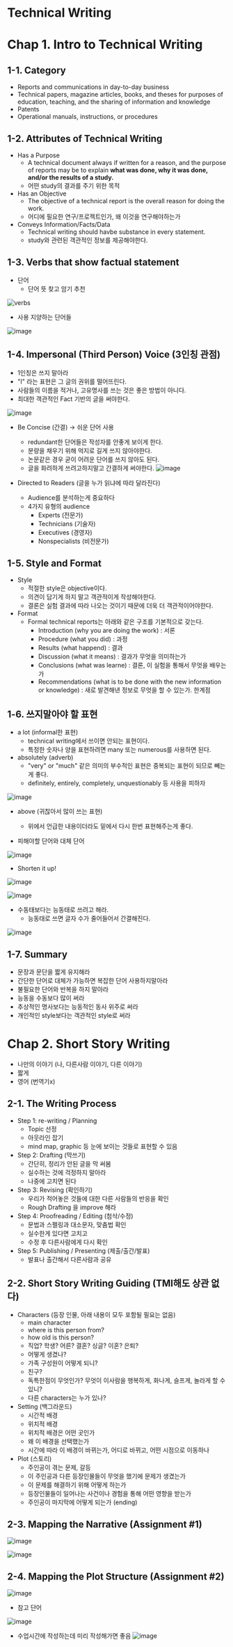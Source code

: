 Technical Writing
=================

# Chap 1. Intro to Technical Writing
## 1-1. Category
* Reports and communications in day\-to\-day business
* Technical papers, magazine articles, books, and theses for purposes of education, teaching, and the sharing of information and knowledge
* Patents
* Operational manuals, instructions, or procedures

## 1-2. Attributes of Technical Writing
* Has a Purpose
  - A technical document always if written for a reason, and the purpose of reports may be to explain **what was done, why it was done, and/or the results of a study.**
  - 어떤 study의 결과를 주기 위한 목적 
* Has an Objective
  - The objective of a technical report is the overall reason for doing the work.
  - 어디에 필요한 연구/프로젝트인가, 왜 이것을 연구해야하는가
* Conveys Information/Facts/Data
  - Technical writing should havbe substance in every statement.
  - study와 관련된 객관적인 정보를 제공해야한다.

## 1-3. Verbs that show factual statement
* 단어
  - 단어 뜻 찾고 암기 추천
  
![verbs](https://user-images.githubusercontent.com/59719632/159429837-49e77c30-3c2c-48fb-b1a3-6f4fa1ad53f9.PNG)

  - 사용 지양하는 단어들 
  
  ![image](https://user-images.githubusercontent.com/59719632/159430010-7cc07a2c-66e2-4b03-883a-d66addb2a1fc.png)

## 1-4. Impersonal (Third Person) Voice (3인칭 관점)
  - 1인칭은 쓰지 말아라
  - "I" 라는 표현은 그 글의 권위를 떨어뜨린다.
  - 사람들의 이름을 적거나, 고유명사를 쓰는 것은 좋은 방법이 아니다.
  - 최대한 객관적인 Fact 기반의 글을 써야한다.
  
![image](https://user-images.githubusercontent.com/59719632/159430584-01af6e22-1427-4431-bd38-1ec2627da42c.png)

* Be Concise (간결) \-> 쉬운 단어 사용
  - redundant한 단어들은 작성자를 안좋게 보이게 한다.
  - 분량을 채우기 위해 억지로 길게 쓰지 않아야한다.
  - 논문같은 경우 굳이 어려운 단어를 쓰지 않아도 된다.
  - 글을 화려하게 쓰려고하지말고 간결하게 써야한다.
  ![image](https://user-images.githubusercontent.com/59719632/159432904-6e324cf8-de48-4e92-b3fb-d364a52fe14b.png)

* Directed to Readers (글을 누가 읽냐에 따라 달라진다)
  - Audience를 분석하는게 중요하다
  - 4가지 유형의 audience
    + Experts (전문가)
    + Technicians (기술자)
    + Executives (경영자)
    + Nonspecialists (비전문가)

## 1-5. Style and Format
* Style
  - 적절한 style은 objective이다.
  - 의견이 담기게 하지 말고 객관적이게 작성해야한다.
  - 결론은 실험 결과에 따라 나오는 것이기 때문에 더욱 더 객관적이어야한다.
* Format
  - Formal technical reports는 아래와 같은 구조를 기본적으로 갖는다.
    + Introduction (why you are doing the work) : 서론
    + Procedure (what you did) : 과정
    + Results (what happend) : 결과
    + Discussion (what it means) : 결과가 무엇을 의미하는가
    + Conclusions (what was learne) : 결론, 이 실험을 통해서 무엇을 배우는가
    + Recommendations (what is to be done with the new information or knowledge) : 새로 발견해낸 정보로 무엇을 할 수 있는가. 한계점
## 1-6. 쓰지말아야 할 표현
* a lot (informal한 표현)
  - technical writing에서 쓰이면 안되는 표현이다.
  - 특정한 숫자나 양을 표현하려면 many 또는 numerous를 사용하면 된다.
* absolutely (adverb)
  - "very" or "much" 같은 의미의 부수적인 표현은 중복되는 표현이 되므로 빼는게 좋다.
  - definitely, entirely, completely, unquestionably 등 사용을 피하자
  
![image](https://user-images.githubusercontent.com/59719632/159436902-bb1243d1-75d8-4390-bd41-5dcbf7a115e7.png)

* above (귀찮아서 많이 쓰는 표현)
  - 위에서 언급한 내용이더라도 밑에서 다시 한번 표현해주는게 좋다.

* 피해야할 단어와 대체 단어

![image](https://user-images.githubusercontent.com/59719632/159438158-c0fb14c3-18e0-45f0-b122-c12ff07af17a.png)
  
* Shorten it up!

![image](https://user-images.githubusercontent.com/59719632/159438446-c4dc2f9a-949f-407b-bbb3-e6ba8a70f712.png)

![image](https://user-images.githubusercontent.com/59719632/159438828-5929c523-abec-480b-844e-f4cc9da57a12.png)

* 수동태보다는 능동태로 쓰려고 해라.
  - 능동태로 쓰면 글자 수가 줄어들어서 간결해진다.
  
![image](https://user-images.githubusercontent.com/59719632/159439108-6bb9c7a7-ffe0-4509-8237-77d521a789ba.png)

## 1-7. Summary
* 문장과 문단을 짧게 유지해라
* 간단한 단어로 대체가 가능하면 복잡한 단어 사용하지말아라
* 불필요한 단어와 반복을 하지 말아라
* 능동을 수동보다 많이 써라
* 추상적인 명사보다는 능동적인 동사 위주로 써라
* 개인적인 style보다는 객관적인 style로 써라

# Chap 2. Short Story Writing
* 나만의 이야기 (나, 다른사람 이야기, 다른 이야기)
* 짧게
* 영어 (번역기x)

## 2-1. The Writing Process
* Step 1: re\-writing / Planning
  - Topic 선정
  - 아웃라인 잡기
  - mind map, graphic 등 눈에 보이는 것들로 표현할 수 있음
* Step 2: Drafting (막쓰기)
  - 간단히, 정리가 안된 글을 막 써봄
  - 실수하는 것에 걱정하지 말아라
  - 나중에 고치면 된다
* Step 3: Revising (확인하기)
  - 우리가 적어놓은 것들에 대한 다른 사람들의 반응을 확인
  - Rough Drafting 을 improve 해라
* Step 4: Proofreading / Editing (첨삭/수정)
  - 문법과 스펠링과 대소문자, 맞춤법 확인
  - 실수한게 있다면 고치고
  - 수정 후 다른사람에게 다시 확인
* Step 5: Publishing / Presenting (제출/출간/발표)
  - 발표나 출간해서 다른사람과 공유

## 2-2. Short Story Writing Guiding (TMI해도 상관 없다)
* Characters (등장 인물, 아래 내용이 모두 포함될 필요는 없음)
  - main character
  - where is this person from?
  - how old is this person?
  - 직업? 학생? 어른? 결혼? 싱글? 이혼? 은퇴?
  - 어떻게 생겼나?
  - 가족 구성원이 어떻게 되니?
  - 친구?
  - 독특한점이 무엇인가? 무엇이 이사람을 행복하게, 화나게, 슬프게, 놀라게 할 수 있니?
  - 다른 characters는 누가 있나?
* Setting (백그라운드)
  - 시간적 배경
  - 위치적 배경
  - 위치적 배경은 어떤 곳인가
  - 왜 이 배경을 선택했는가
  - 시간에 따라 이 배경이 바뀌는가, 어디로 바뀌고, 어떤 시점으로 이동하나
* Plot (스토리)
  - 주인공이 겪는 문제, 갈등
  - 이 주인공과 다른 등장인물들이 무엇을 했기에 문제가 생겼는가
  - 이 문제를 해결하기 위해 어떻게 하는가
  - 등장인물들이 일어나는 사건이나 경험을 통해 어떤 영향을 받는가
  - 주인공이 마지막에 어떻게 되는가 (ending)

## 2-3. Mapping the Narrative (Assignment \#1)

![image](https://user-images.githubusercontent.com/59719632/159446431-9d38c42d-6919-417a-9398-9f6310ec1ce8.png)

![image](https://user-images.githubusercontent.com/59719632/159446678-155eb90e-b42d-462e-aa08-1f4ffad8f606.png)

## 2-4. Mapping the Plot Structure (Assignment \#2)

![image](https://user-images.githubusercontent.com/59719632/159447296-5e2a0e79-e393-42af-849c-4ea0adc901fc.png)

* 참고 단어

![image](https://user-images.githubusercontent.com/59719632/159448003-0100064d-5493-4fd3-a20d-b483c33c46d8.png)

* 수업시간에 작성하는데 미리 작성해가면 좋음
![image](https://user-images.githubusercontent.com/59719632/159448387-665477b5-1711-4433-856e-3b371663e86d.png)










